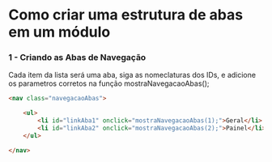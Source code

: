 # Como criar uma estrutura de abas em um módulo

### 1 - Criando as Abas de Navegação
Cada item da lista será uma aba, siga as nomeclaturas dos IDs, e adicione os parametros corretos na função mostraNavegacaoAbas();

```html
<nav class="navegacaoAbas">

    <ul>
        <li id="linkAba1" onclick="mostraNavegacaoAbas(1);">Geral</li>
        <li id="linkAba2" onclick="mostraNavegacaoAbas(2);">Painel</li>
    </ul>

</nav>
```
